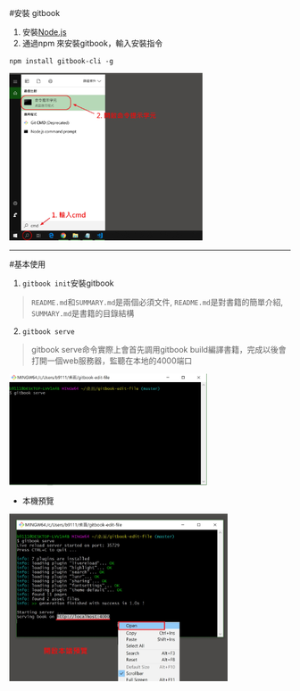 #安裝 gitbook
1. 安裝[Node.js](https://nodejs.org/en/)<br>
1. 通過npm 來安裝gitbook，輸入安裝指令
```
npm install gitbook-cli -g
```
<img src="./images/Setup gitbook_001.jpg" alt="" height="300"  >

---------------------------------------
#基本使用
1. `gitbook init`安裝gitbook
>`README.md`和`SUMMARY.md`是兩個必須文件, `README.md`是對書籍的簡單介紹, `SUMMARY.md`是書籍的目錄結構
2. `gitbook serve`
>gitbook serve命令實際上會首先調用gitbook build編譯書籍，完成以後會打開一個web服務器，監聽在本地的4000端口

<img src="./images/Setup gitbook_002.jpg" alt="" height="200"  ><br>
* 本機預覽

<img src="./images/Setup gitbook_003.jpg" alt="" height="300"  >